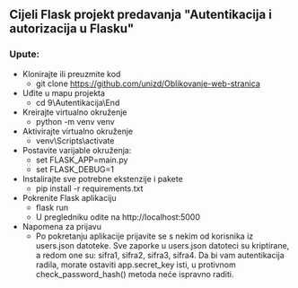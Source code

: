 ## Cijeli Flask projekt predavanja "Autentikacija i autorizacija u Flasku"
### Upute:
* Klonirajte ili preuzmite kod
  * git clone https://github.com/unizd/Oblikovanje-web-stranica
* Uđite u mapu projekta
  * cd 9\Autentikacija\End
* Kreirajte virtualno okruženje
  * python -m venv venv
* Aktivirajte virtualno okruženje
  * venv\Scripts\activate
* Postavite varijable okruženja:
  * set FLASK_APP=main.py
  * set FLASK_DEBUG=1
* Instalirajte sve potrebne ekstenzije i pakete
  * pip install -r requirements.txt
* Pokrenite Flask aplikaciju
  * flask run
  * U pregledniku odite na http://localhost:5000
* Napomena za prijavu
  * Po pokretanju aplikacije prijavite se s nekim od korisnika iz users.json datoteke. Sve zaporke u users.json datoteci su kriptirane, a redom one su: sifra1, sifra2, sifra3, sifra4. Da bi vam autentikacija radila, morate ostaviti app.secret_key isti, u protivnom check_password_hash() metoda neće ispravno raditi.